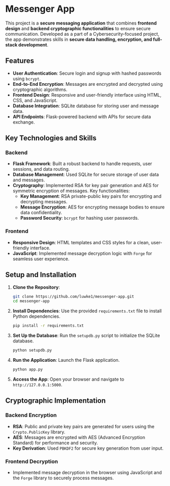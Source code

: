 # Messenger App

This project is a **secure messaging application** that combines **frontend design** and **backend cryptographic functionalities** to ensure secure communication. Developed as a part of a Cybersecurity-focused project, the app demonstrates skills in **secure data handling, encryption, and full-stack development**.

## Features

- **User Authentication**: Secure login and signup with hashed passwords using `bcrypt`.
- **End-to-End Encryption**: Messages are encrypted and decrypted using cryptographic algorithms.
- **Frontend Design**: Responsive and user-friendly interface using HTML, CSS, and JavaScript.
- **Database Integration**: SQLite database for storing user and message data.
- **API Endpoints**: Flask-powered backend with APIs for secure data exchange.

## Key Technologies and Skills

### Backend
- **Flask Framework**: Built a robust backend to handle requests, user sessions, and data routing.
- **Database Management**: Used SQLite for secure storage of user data and messages.
- **Cryptography**: Implemented RSA for key pair generation and AES for symmetric encryption of messages. Key functionalities:
  - **Key Management**: RSA private-public key pairs for encrypting and decrypting messages.
  - **Message Encryption**: AES for encrypting message bodies to ensure data confidentiality.
  - **Password Security**: `bcrypt` for hashing user passwords.

### Frontend
- **Responsive Design**: HTML templates and CSS styles for a clean, user-friendly interface.
- **JavaScript**: Implemented message decryption logic with `Forge` for seamless user experience.

## Setup and Installation

1. **Clone the Repository**:
   ```bash
   git clone https://github.com/luwke1/messenger-app.git
   cd messenger-app
   ```

2. **Install Dependencies**:
   Use the provided `requirements.txt` file to install Python dependencies.
   ```bash
   pip install -r requirements.txt
   ```

3. **Set Up the Database**:
   Run the `setupdb.py` script to initialize the SQLite database.
   ```bash
   python setupdb.py
   ```

4. **Run the Application**:
   Launch the Flask application.
   ```bash
   python app.py
   ```

5. **Access the App**:
   Open your browser and navigate to `http://127.0.0.1:5000`.

## Cryptographic Implementation

### Backend Encryption
- **RSA**: Public and private key pairs are generated for users using the `Crypto.PublicKey` library.
- **AES**: Messages are encrypted with AES (Advanced Encryption Standard) for performance and security.
- **Key Derivation**: Used `PBKDF2` for secure key generation from user input.

### Frontend Decryption
- Implemented message decryption in the browser using JavaScript and the `Forge` library to securely process messages.
